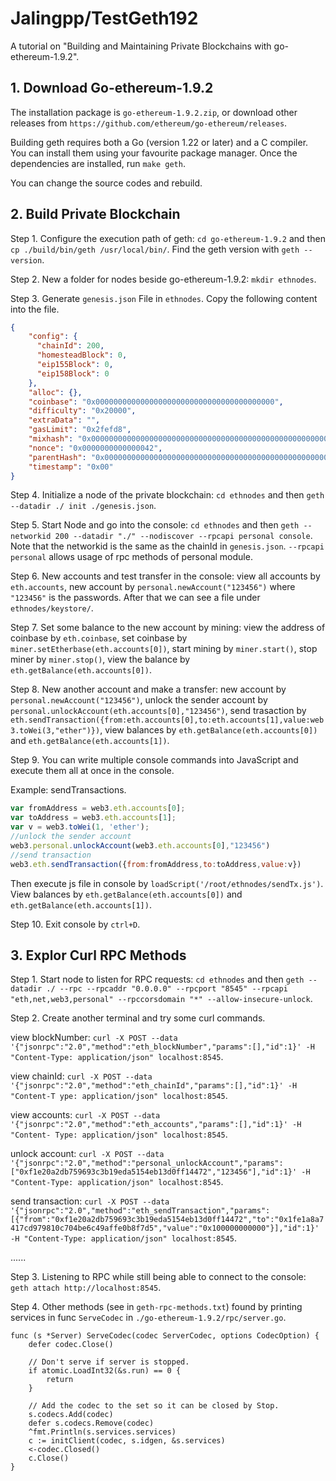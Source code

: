 # Jalingpp/TestGeth192
A tutorial on "Building and Maintaining Private Blockchains with go-ethereum-1.9.2".

## 1. Download Go-ethereum-1.9.2
The installation package is `go-ethereum-1.9.2.zip`, or download other releases from `https://github.com/ethereum/go-ethereum/releases`.

Building geth requires both a Go (version 1.22 or later) and a C compiler. You can install them using your favourite package manager. Once the dependencies are installed, run `make geth`.

You can change the source codes and rebuild.

## 2. Build Private Blockchain
Step 1. Configure the execution path of geth: `cd go-ethereum-1.9.2` and then `cp ./build/bin/geth /usr/local/bin/`. Find the geth version with `geth --version`.

Step 2. New a folder for nodes beside go-ethereum-1.9.2: `mkdir ethnodes`.

Step 3. Generate `genesis.json` File in `ethnodes`. Copy the following content into the file.

```json:genesis.json
{
    "config": {
      "chainId": 200,
      "homesteadBlock": 0,
      "eip155Block": 0,
      "eip158Block": 0
    },
    "alloc": {},
    "coinbase": "0x0000000000000000000000000000000000000000",
    "difficulty": "0x20000",
    "extraData": "",
    "gasLimit": "0x2fefd8",
    "mixhash": "0x0000000000000000000000000000000000000000000000000000000000000000",
    "nonce": "0x0000000000000042",
    "parentHash": "0x0000000000000000000000000000000000000000000000000000000000000000",
    "timestamp": "0x00"
}
```

Step 4. Initialize a node of the private blockchain: `cd ethnodes` and then `geth --datadir ./ init ./genesis.json`.

Step 5. Start Node and go into the console: `cd ethnodes` and then `geth --networkid 200 --datadir "./" --nodiscover --rpcapi personal console`. Note that the networkid is the same as the chainId in `genesis.json`. `--rpcapi personal` allows usage of rpc methods of personal module.

Step 6. New accounts and test transfer in the console: view all accounts by `eth.accounts`, new account by `personal.newAccount("123456")` where `"123456"` is the passwords. After that we can see a file under `ethnodes/keystore/`.

Step 7. Set some balance to the new account by mining: view the address of coinbase by `eth.coinbase`, set coinbase by `miner.setEtherbase(eth.accounts[0])`, start mining by `miner.start()`, stop miner by `miner.stop()`, view the balance by `eth.getBalance(eth.accounts[0])`.

Step 8. New another account and make a transfer: new account by `personal.newAccount("123456")`, unlock the sender account by `personal.unlockAccount(eth.accounts[0],"123456")`, send trasaction by `eth.sendTransaction({from:eth.accounts[0],to:eth.accounts[1],value:web3.toWei(3,"ether")})`, view balances by `eth.getBalance(eth.accounts[0])` and `eth.getBalance(eth.accounts[1])`.

Step 9. You can write multiple console commands into JavaScript and execute them all at once in the console.

Example: sendTransactions.

```JavaScript:sendTx.js
var fromAddress = web3.eth.accounts[0];
var toAddress = web3.eth.accounts[1];
var v = web3.toWei(1, 'ether');
//unlock the sender account
web3.personal.unlockAccount(web3.eth.accounts[0],"123456")
//send transaction
web3.eth.sendTransaction({from:fromAddress,to:toAddress,value:v})
```

Then execute js file in console by `loadScript('/root/ethnodes/sendTx.js')`. View balances by `eth.getBalance(eth.accounts[0])` and `eth.getBalance(eth.accounts[1])`.

Step 10. Exit console by `ctrl+D`.

## 3. Explor Curl RPC Methods
Step 1. Start node to listen for RPC requests: `cd ethnodes` and then `geth --datadir ./ --rpc --rpcaddr "0.0.0.0" --rpcport "8545" --rpcapi "eth,net,web3,personal" --rpccorsdomain "*" --allow-insecure-unlock`.

Step 2. Create another terminal and try some curl commands.

view blockNumber: `curl -X POST --data '{"jsonrpc":"2.0","method":"eth_blockNumber","params":[],"id":1}' -H "Content-Type: application/json" localhost:8545`.

view chainId: `curl -X POST --data '{"jsonrpc":"2.0","method":"eth_chainId","params":[],"id":1}' -H "Content-T
ype: application/json" localhost:8545`.

view accounts: `curl -X POST --data '{"jsonrpc":"2.0","method":"eth_accounts","params":[],"id":1}' -H "Content-
Type: application/json" localhost:8545`.

unlock account: `curl -X POST --data '{"jsonrpc":"2.0","method":"personal_unlockAccount","params":["0xf1e20a2db759693c3b19eda5154eb13d0ff14472","123456"],"id":1}' -H "Content-Type: application/json" localhost:8545`.

send transaction: `curl -X POST --data '{"jsonrpc":"2.0","method":"eth_sendTransaction","params":[{"from":"0xf1e20a2db759693c3b19eda5154eb13d0ff14472","to":"0x1fe1a8a7417cd979810c704be6c49affe0b8f7d5","value":"0x100000000000"}],"id":1}' -H "Content-Type: application/json" localhost:8545`.

......

Step 3. Listening to RPC while still being able to connect to the console: `geth attach http://localhost:8545`.

Step 4. Other methods (see in `geth-rpc-methods.txt`) found by printing services in func `ServeCodec` in `./go-ethereum-1.9.2/rpc/server.go`.

```Go: server.go
func (s *Server) ServeCodec(codec ServerCodec, options CodecOption) {
	defer codec.Close()

	// Don't serve if server is stopped.
	if atomic.LoadInt32(&s.run) == 0 {
		return
	}

	// Add the codec to the set so it can be closed by Stop.
	s.codecs.Add(codec)
	defer s.codecs.Remove(codec)
	^fmt.Println(s.services.services)
	c := initClient(codec, s.idgen, &s.services)
	<-codec.Closed()
	c.Close()
}
```